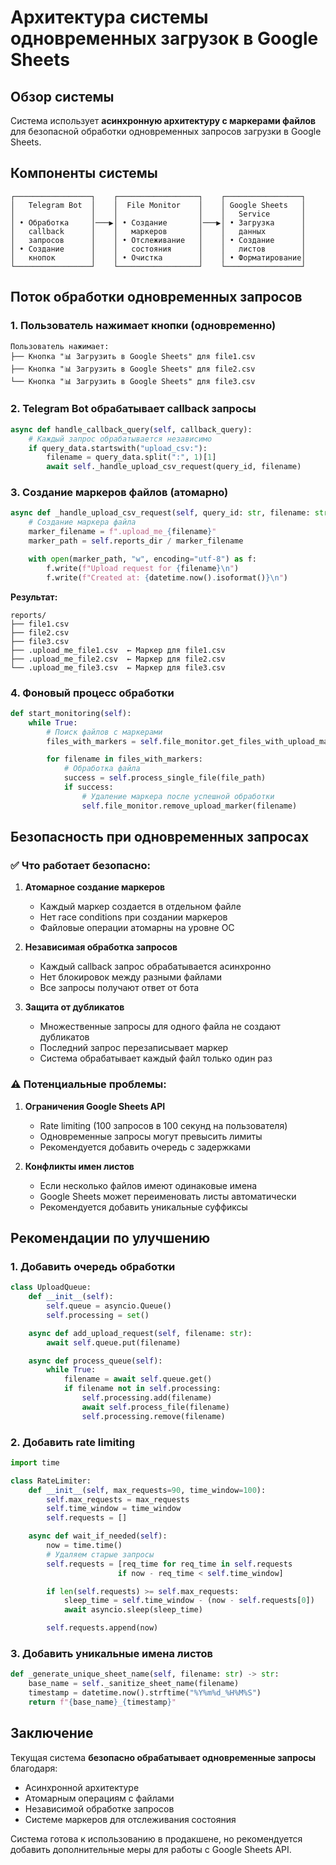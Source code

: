 # Архитектура системы одновременных загрузок в Google Sheets

## Обзор системы

Система использует **асинхронную архитектуру с маркерами файлов** для безопасной обработки одновременных запросов загрузки в Google Sheets.

## Компоненты системы

```
┌─────────────────┐    ┌──────────────────┐    ┌─────────────────┐
│   Telegram Bot  │    │  File Monitor    │    │ Google Sheets   │
│                 │    │                  │    │   Service       │
│ • Обработка     │───▶│ • Создание       │───▶│ • Загрузка      │
│   callback      │    │   маркеров       │    │   данных        │
│   запросов      │    │ • Отслеживание   │    │ • Создание      │
│ • Создание      │    │   состояния      │    │   листов        │
│   кнопок        │    │ • Очистка        │    │ • Форматирование│
└─────────────────┘    └──────────────────┘    └─────────────────┘
```

## Поток обработки одновременных запросов

### 1. Пользователь нажимает кнопки (одновременно)

```
Пользователь нажимает:
├── Кнопка "📊 Загрузить в Google Sheets" для file1.csv
├── Кнопка "📊 Загрузить в Google Sheets" для file2.csv
└── Кнопка "📊 Загрузить в Google Sheets" для file3.csv
```

### 2. Telegram Bot обрабатывает callback запросы

```python
async def handle_callback_query(self, callback_query):
    # Каждый запрос обрабатывается независимо
    if query_data.startswith("upload_csv:"):
        filename = query_data.split(":", 1)[1]
        await self._handle_upload_csv_request(query_id, filename)
```

### 3. Создание маркеров файлов (атомарно)

```python
async def _handle_upload_csv_request(self, query_id: str, filename: str):
    # Создание маркера файла
    marker_filename = f".upload_me_{filename}"
    marker_path = self.reports_dir / marker_filename

    with open(marker_path, "w", encoding="utf-8") as f:
        f.write(f"Upload request for {filename}\n")
        f.write(f"Created at: {datetime.now().isoformat()}\n")
```

**Результат:**
```
reports/
├── file1.csv
├── file2.csv
├── file3.csv
├── .upload_me_file1.csv  ← Маркер для file1.csv
├── .upload_me_file2.csv  ← Маркер для file2.csv
└── .upload_me_file3.csv  ← Маркер для file3.csv
```

### 4. Фоновый процесс обработки

```python
def start_monitoring(self):
    while True:
        # Поиск файлов с маркерами
        files_with_markers = self.file_monitor.get_files_with_upload_markers()

        for filename in files_with_markers:
            # Обработка файла
            success = self.process_single_file(file_path)
            if success:
                # Удаление маркера после успешной обработки
                self.file_monitor.remove_upload_marker(filename)
```

## Безопасность при одновременных запросах

### ✅ Что работает безопасно:

1. **Атомарное создание маркеров**
   - Каждый маркер создается в отдельном файле
   - Нет race conditions при создании маркеров
   - Файловые операции атомарны на уровне ОС

2. **Независимая обработка запросов**
   - Каждый callback запрос обрабатывается асинхронно
   - Нет блокировок между разными файлами
   - Все запросы получают ответ от бота

3. **Защита от дубликатов**
   - Множественные запросы для одного файла не создают дубликатов
   - Последний запрос перезаписывает маркер
   - Система обрабатывает каждый файл только один раз

### ⚠️ Потенциальные проблемы:

1. **Ограничения Google Sheets API**
   - Rate limiting (100 запросов в 100 секунд на пользователя)
   - Одновременные запросы могут превысить лимиты
   - Рекомендуется добавить очередь с задержками

2. **Конфликты имен листов**
   - Если несколько файлов имеют одинаковые имена
   - Google Sheets может переименовать листы автоматически
   - Рекомендуется добавить уникальные суффиксы

## Рекомендации по улучшению

### 1. Добавить очередь обработки

```python
class UploadQueue:
    def __init__(self):
        self.queue = asyncio.Queue()
        self.processing = set()

    async def add_upload_request(self, filename: str):
        await self.queue.put(filename)

    async def process_queue(self):
        while True:
            filename = await self.queue.get()
            if filename not in self.processing:
                self.processing.add(filename)
                await self.process_file(filename)
                self.processing.remove(filename)
```

### 2. Добавить rate limiting

```python
import time

class RateLimiter:
    def __init__(self, max_requests=90, time_window=100):
        self.max_requests = max_requests
        self.time_window = time_window
        self.requests = []

    async def wait_if_needed(self):
        now = time.time()
        # Удаляем старые запросы
        self.requests = [req_time for req_time in self.requests
                        if now - req_time < self.time_window]

        if len(self.requests) >= self.max_requests:
            sleep_time = self.time_window - (now - self.requests[0])
            await asyncio.sleep(sleep_time)

        self.requests.append(now)
```

### 3. Добавить уникальные имена листов

```python
def _generate_unique_sheet_name(self, filename: str) -> str:
    base_name = self._sanitize_sheet_name(filename)
    timestamp = datetime.now().strftime("%Y%m%d_%H%M%S")
    return f"{base_name}_{timestamp}"
```

## Заключение

Текущая система **безопасно обрабатывает одновременные запросы** благодаря:

- Асинхронной архитектуре
- Атомарным операциям с файлами
- Независимой обработке запросов
- Системе маркеров для отслеживания состояния

Система готова к использованию в продакшене, но рекомендуется добавить дополнительные меры для работы с Google Sheets API.
